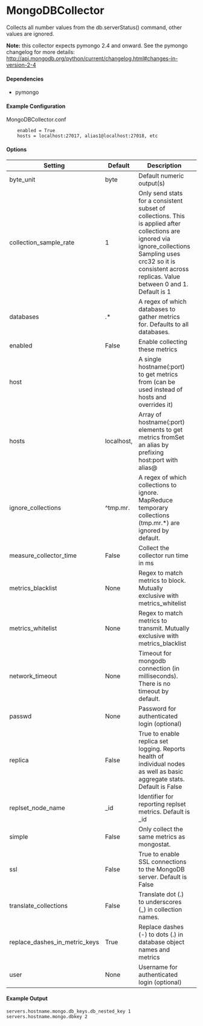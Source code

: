 <!--This file was generated from the python source
Please edit the source to make changes
-->
MongoDBCollector
=====

Collects all number values from the db.serverStatus() command, other
values are ignored.

**Note:** this collector expects pymongo 2.4 and onward. See the pymongo
changelog for more details:
http://api.mongodb.org/python/current/changelog.html#changes-in-version-2-4

#### Dependencies

 * pymongo

#### Example Configuration

MongoDBCollector.conf

```
    enabled = True
    hosts = localhost:27017, alias1@localhost:27018, etc
```

#### Options

Setting | Default | Description | Type
--------|---------|-------------|-----
byte_unit | byte | Default numeric output(s) | str
collection_sample_rate | 1 | Only send stats for a consistent subset of collections. This is applied after collections are ignored via ignore_collections Sampling uses crc32 so it is consistent across replicas. Value between 0 and 1. Default is 1 | int
databases | .* | A regex of which databases to gather metrics for. Defaults to all databases. | str
enabled | False | Enable collecting these metrics | bool
host |  | A single hostname(:port) to get metrics from (can be used instead of hosts and overrides it) | 
hosts | localhost, | Array of hostname(:port) elements to get metrics fromSet an alias by prefixing host:port with alias@ | list
ignore_collections | ^tmp\.mr\. | A regex of which collections to ignore. MapReduce temporary collections (tmp.mr.*) are ignored by default. | str
measure_collector_time | False | Collect the collector run time in ms | bool
metrics_blacklist | None | Regex to match metrics to block. Mutually exclusive with metrics_whitelist | NoneType
metrics_whitelist | None | Regex to match metrics to transmit. Mutually exclusive with metrics_blacklist | NoneType
network_timeout | None | Timeout for mongodb connection (in milliseconds). There is no timeout by default. | NoneType
passwd | None | Password for authenticated login (optional) | NoneType
replica | False | True to enable replica set logging. Reports health of individual nodes as well as basic aggregate stats. Default is False | bool
replset_node_name | _id | Identifier for reporting replset metrics. Default is _id | str
simple | False | Only collect the same metrics as mongostat. | str
ssl | False | True to enable SSL connections to the MongoDB server. Default is False | bool
translate_collections | False | Translate dot (.) to underscores (_) in collection names. | str
replace_dashes_in_metric_keys | True | Replace dashes (-) to dots (.) in database object names and metrics | str
user | None | Username for authenticated login (optional) | NoneType

#### Example Output

```
servers.hostname.mongo.db_keys.db_nested_key 1
servers.hostname.mongo.dbkey 2
```

